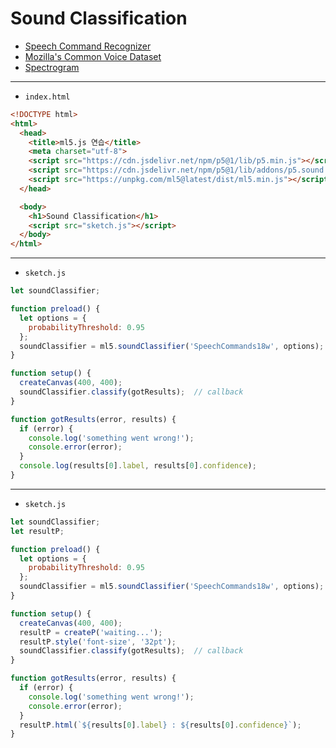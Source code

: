 # Sound Classification
- [Speech Command Recognizer](https://github.com/tensorflow/tfjs-models/tree/master/speech-commands)
- [Mozilla's Common Voice Dataset](https://commonvoice.mozilla.org/en/datasets)
- [Spectrogram](https://en.wikipedia.org/wiki/Spectrogram)

---

- `index.html` 

```html
<!DOCTYPE html>
<html>
  <head>
    <title>ml5.js 연습</title>
    <meta charset="utf-8">
    <script src="https://cdn.jsdelivr.net/npm/p5@1/lib/p5.min.js"></script>
    <script src="https://cdn.jsdelivr.net/npm/p5@1/lib/addons/p5.sound.min.js"></script>
    <script src="https://unpkg.com/ml5@latest/dist/ml5.min.js"></script>
  </head>

  <body>
    <h1>Sound Classification</h1>
    <script src="sketch.js"></script>
  </body>
</html>
```


---

- `sketch.js` 

```javascript
let soundClassifier;

function preload() {
  let options = {
    probabilityThreshold: 0.95
  };
  soundClassifier = ml5.soundClassifier('SpeechCommands18w', options);
}

function setup() {
  createCanvas(400, 400);
  soundClassifier.classify(gotResults);  // callback
}

function gotResults(error, results) {
  if (error) {
    console.log('something went wrong!');
    console.error(error);
  }
  console.log(results[0].label, results[0].confidence);
}
```


---

- `sketch.js` 

```javascript
let soundClassifier;
let resultP;

function preload() {
  let options = {
    probabilityThreshold: 0.95
  };
  soundClassifier = ml5.soundClassifier('SpeechCommands18w', options);
}

function setup() {
  createCanvas(400, 400);
  resultP = createP('waiting...');
  resultP.style('font-size', '32pt');
  soundClassifier.classify(gotResults);  // callback
}

function gotResults(error, results) {
  if (error) {
    console.log('something went wrong!');
    console.error(error);
  }
  resultP.html(`${results[0].label} : ${results[0].confidence}`);
}
```
